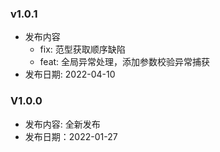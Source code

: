 ### v1.0.1
* 发布内容
  * fix: 范型获取顺序缺陷
  * feat: 全局异常处理，添加参数校验异常捕获
* 发布日期: 2022-04-10

### V1.0.0 
* 发布内容: 全新发布
* 发布日期：2022-01-27 